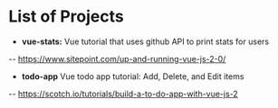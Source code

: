 # List of Projects
- **vue-stats:** Vue tutorial that uses github API to print stats for users

-- https://www.sitepoint.com/up-and-running-vue-js-2-0/

- **todo-app** Vue todo app tutorial: Add, Delete, and Edit items

-- https://scotch.io/tutorials/build-a-to-do-app-with-vue-js-2